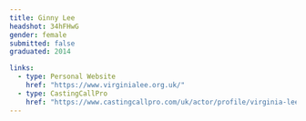 ```yaml
---
title: Ginny Lee
headshot: 34hFHwG
gender: female
submitted: false
graduated: 2014

links:
  - type: Personal Website
    href: "https://www.virginialee.org.uk/"
  - type: CastingCallPro
    href: "https://www.castingcallpro.com/uk/actor/profile/virginia-lee-1"
---
```


